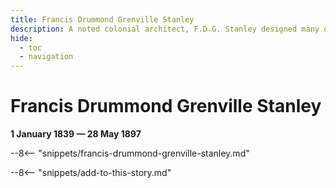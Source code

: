 ```yaml
---
title: Francis Drummond Grenville Stanley
description: A noted colonial architect, F.D.G. Stanley designed many of Toowong’s grand houses
hide:
  - toc
  - navigation 
---
```


# Francis Drummond Grenville Stanley

**1 January 1839 — 28 May 1897**

--8<-- "snippets/francis-drummond-grenville-stanley.md"

--8<-- "snippets/add-to-this-story.md"